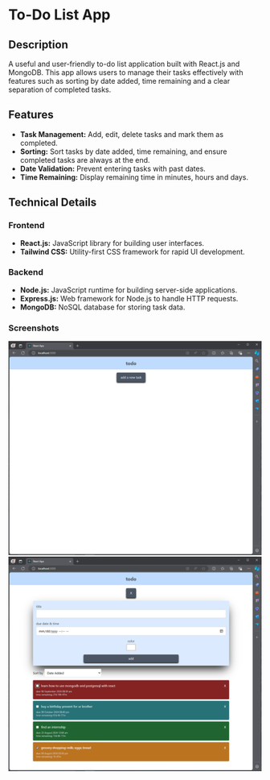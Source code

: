 # To-Do List App

## Description

A useful and user-friendly to-do list application built with React.js and MongoDB. This app allows users to manage their tasks effectively with features such as sorting by date added, time remaining and a clear separation of completed tasks.

## Features

- **Task Management:** Add, edit, delete tasks and mark them as completed.
- **Sorting:** Sort tasks by date added, time remaining, and ensure completed tasks are always at the end.
- **Date Validation:** Prevent entering tasks with past dates.
- **Time Remaining:** Display remaining time in minutes, hours and days.

## Technical Details

### Frontend

- **React.js:** JavaScript library for building user interfaces.
- **Tailwind CSS:** Utility-first CSS framework for rapid UI development.

### Backend

- **Node.js:** JavaScript runtime for building server-side applications.
- **Express.js:** Web framework for Node.js to handle HTTP requests.
- **MongoDB:** NoSQL database for storing task data.

### Screenshots

<img src="https://github.com/zeynepsakkaya/todo-with-react/blob/main/screenshots/1.png" width="800" />
<img src="https://github.com/zeynepsakkaya/todo-with-react/blob/main/screenshots/2.png" width="800" />
